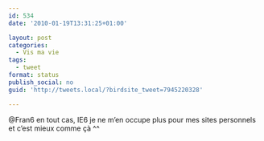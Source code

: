 ```yaml
---
id: 534
date: '2010-01-19T13:31:25+01:00'

layout: post
categories:
  - Vis ma vie
tags:
  - tweet
format: status
publish_social: no
guid: 'http://tweets.local/?birdsite_tweet=7945220328'

---
```


@Fran6 en tout cas, IE6 je ne m’en occupe plus pour mes sites personnels et c’est mieux comme çà ^^